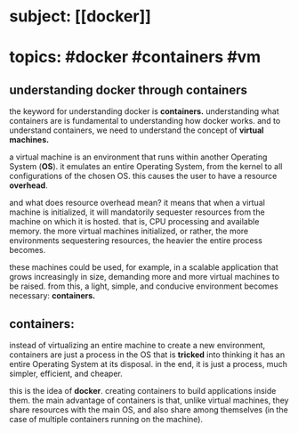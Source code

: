 # subject: [[docker]]
# topics: #docker #containers #vm

## understanding docker through containers

the keyword for understanding docker is **containers.** understanding what containers are is fundamental to understanding how docker works. and to understand containers, we need to understand the concept of **virtual machines.**

a virtual machine is an environment that runs within another Operating System (**OS**). it emulates an entire Operating System, from the kernel to all configurations of the chosen OS. this causes the user to have a resource **overhead**.

and what does resource overhead mean? it means that when a virtual machine is initialized, it will mandatorily sequester resources from the machine on which it is hosted. that is, CPU processing and available memory. the more virtual machines initialized, or rather, the more environments sequestering resources, the heavier the entire process becomes.

these machines could be used, for example, in a scalable application that grows increasingly in size, demanding more and more virtual machines to be raised. from this, a light, simple, and conducive environment becomes necessary: **containers.**

## containers:

instead of virtualizing an entire machine to create a new environment, containers are just a process in the OS that is **tricked** into thinking it has an entire Operating System at its disposal. in the end, it is just a process, much simpler, efficient, and cheaper.

this is the idea of **docker**. creating containers to build applications inside them. the main advantage of containers is that, unlike virtual machines, they share resources with the main OS, and also share among themselves (in the case of multiple containers running on the machine).